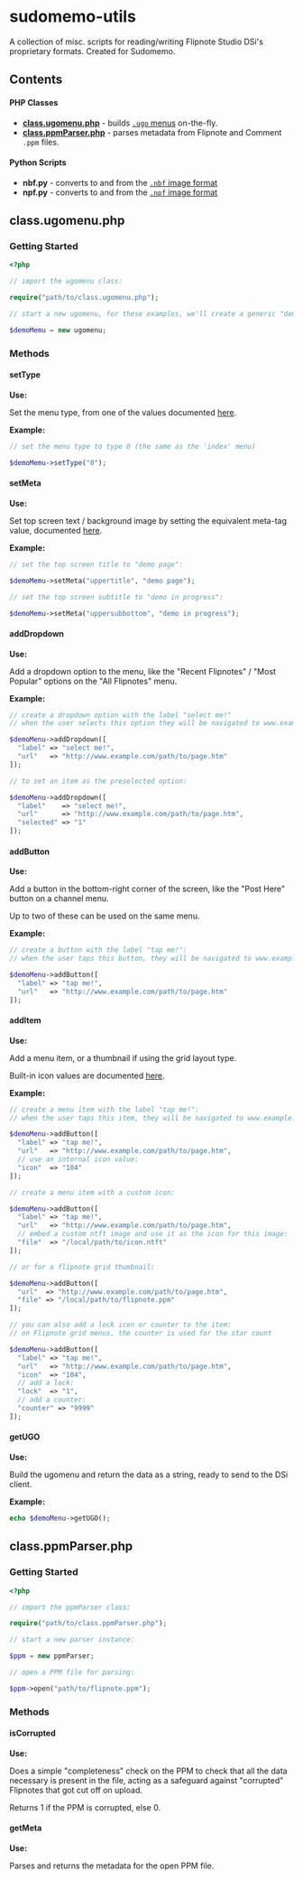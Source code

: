 # sudomemo-utils
A collection of misc. scripts for reading/writing Flipnote Studio DSi's proprietary formats. Created for Sudomemo.

## Contents

#### PHP Classes

* **[class.ugomenu.php](#classugomenuphp)** - builds [`.ugo` menus](https://github.com/Flipnote-Collective/flipnote-studio-docs/wiki/.ugo-menu-format) on-the-fly.
* **[class.ppmParser.php](#classppmparserphp)** - parses metadata from Flipnote and Comment `.ppm` files.

#### Python Scripts

* **nbf.py** - converts to and from the [`.nbf` image format](https://github.com/Flipnote-Collective/flipnote-studio-docs/wiki/.nbf-image-format)
* **npf.py** - converts to and from the [`.npf` image format](https://github.com/Flipnote-Collective/flipnote-studio-docs/wiki/.npf-image-format)

## class.ugomenu.php

### Getting Started

```php
<?php

// import the ugomenu class:

require("path/to/class.ugomenu.php");

// start a new ugomenu, for these examples, we'll create a generic "demo" menu:

$demoMemu = new ugomenu;
```

### Methods

#### setType

**Use:**

Set the menu type, from one of the values documented [here](https://github.com/Flipnote-Collective/flipnote-studio-docs/wiki/.ugo-menu-format#type-0---menu-type-indicator).

**Example:**

```php
// set the menu type to type 0 (the same as the 'index' menu)

$demoMemu->setType("0");
```

#### setMeta

**Use:**

Set top screen text / background image by setting the equivalent meta-tag value, documented [here](https://github.com/Flipnote-Collective/flipnote-studio-docs/wiki/HTML#top-screen).

**Example:**

```php
// set the top screen title to "demo page":

$demoMemu->setMeta("uppertitle", "demo page");

// set the top screen subtitle to "demo in progress":

$demoMemu->setMeta("uppersubbottom", "demo in progress");
```

#### addDropdown

**Use:**

Add a dropdown option to the menu, like the "Recent Flipnotes" / "Most Popular" options on the "All Flipnotes" menu.

**Example:**

```php
// create a dropdown option with the label "select me!"
// when the user selects this option they will be navigated to www.example.com/path/to/page.htm

$demoMenu->addDropdown([
  "label" => "select me!",
  "url"   => "http://www.example.com/path/to/page.htm"
]);

// to set an item as the preselected option:

$demoMenu->addDropdown([
  "label"    => "select me!",
  "url"      => "http://www.example.com/path/to/page.htm",
  "selected" => "1"
]);
```

#### addButton

**Use:**

Add a button in the bottom-right corner of the screen, like the "Post Here" button on a channel menu.

Up to two of these can be used on the same menu.

**Example:**

```php
// create a button with the label "tap me!":
// when the user taps this button, they will be navigated to www.example.com/path/to/page.htm

$demoMenu->addButton([
  "label" => "tap me!",
  "url"   => "http://www.example.com/path/to/page.htm"
]);
```

#### addItem

**Use:**

Add a menu item, or a thumbnail if using the grid layout type.

Built-in icon values are documented [here](https://github.com/Flipnote-Collective/flipnote-studio-docs/wiki/.ugo-menu-format#icons).

**Example:**

```php
// create a menu item with the label "tap me!":
// when the user taps this item, they will be navigated to www.example.com/path/to/page.htm

$demoMenu->addButton([
  "label" => "tap me!",
  "url"   => "http://www.example.com/path/to/page.htm",
  // use an internal icon value:
  "icon"  => "104"
]);

// create a menu item with a custom icon:

$demoMenu->addButton([
  "label" => "tap me!",
  "url"   => "http://www.example.com/path/to/page.htm",
  // embed a custom ntft image and use it as the icon for this image:
  "file"  => "/local/path/to/icon.ntft"
]);

// or for a flipnote grid thumbnail:

$demoMenu->addButton([
  "url"  => "http://www.example.com/path/to/page.htm",
  "file" => "/local/path/to/flipnote.ppm"
]);

// you can also add a lock icon or counter to the item:
// on Flipnote grid menus, the counter is used for the star count

$demoMenu->addButton([
  "label" => "tap me!",
  "url"   => "http://www.example.com/path/to/page.htm",
  "icon"  => "104",
  // add a lock:
  "lock"  => "1",
  // add a counter:
  "counter" => "9999"
]);
```

#### getUGO

**Use:**

Build the ugomenu and return the data as a string, ready to send to the DSi client.

**Example:**

```php
echo $demoMenu->getUGO();
```

## class.ppmParser.php

### Getting Started

```php
<?php

// import the ppmParser class:

require("path/to/class.ppmParser.php");

// start a new parser instance:

$ppm = new ppmParser;

// open a PPM file for parsing:

$ppm->open("path/to/flipnote.ppm");
```

### Methods

#### isCorrupted

**Use:**

Does a simple "completeness" check on the PPM to check that all the data necessary is present in the file, acting as a safeguard against "corrupted" Flipnotes that got cut off on upload.

Returns 1 if the PPM is corrupted, else 0.

#### getMeta

**Use:**

Parses and returns the metadata for the open PPM file.
